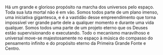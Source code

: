 ﻿Há um grande e glorioso propósito na marcha dos universos pelo espaço. Toda sua luta mortal não é em vão. Somos todos parte de um plano imenso, uma iniciativa gigantesca, e é a vastidão desse empreendimento que torna impossível ver grande parte dele a qualquer momento e durante uma vida qualquer. Somos todos uma parte de um projeto eterno que os Deuses estão supervisionando e executando. Todo o mecanismo maravilhoso e universal move-se majestosamente no espaço à música do compasso do pensamento infinito e do propósito eterno da Primeira Grande Fonte e Centro.